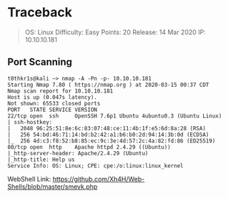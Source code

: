 # Traceback

> OS: Linux Difficulty: Easy Points: 20 Release: 14 Mar 2020 IP: 10.10.10.181

## Port Scanning

```
t0thkr1s@kali ~> nmap -A -Pn -p- 10.10.10.181
Starting Nmap 7.80 ( https://nmap.org ) at 2020-03-15 00:37 CDT
Nmap scan report for 10.10.10.181
Host is up (0.047s latency).
Not shown: 65533 closed ports
PORT   STATE SERVICE VERSION
22/tcp open  ssh     OpenSSH 7.6p1 Ubuntu 4ubuntu0.3 (Ubuntu Linux)
| ssh-hostkey: 
|   2048 96:25:51:8e:6c:83:07:48:ce:11:4b:1f:e5:6d:8a:28 (RSA)
|   256 54:bd:46:71:14:bd:b2:42:a1:b6:b0:2d:94:14:3b:0d (ECDSA)
|_  256 4d:c3:f8:52:b8:85:ec:9c:3e:4d:57:2c:4a:82:fd:86 (ED25519)
80/tcp open  http    Apache httpd 2.4.29 ((Ubuntu))
|_http-server-header: Apache/2.4.29 (Ubuntu)
|_http-title: Help us
Service Info: OS: Linux; CPE: cpe:/o:linux:linux_kernel
```

WebShell Link: https://github.com/Xh4H/Web-Shells/blob/master/smevk.php

